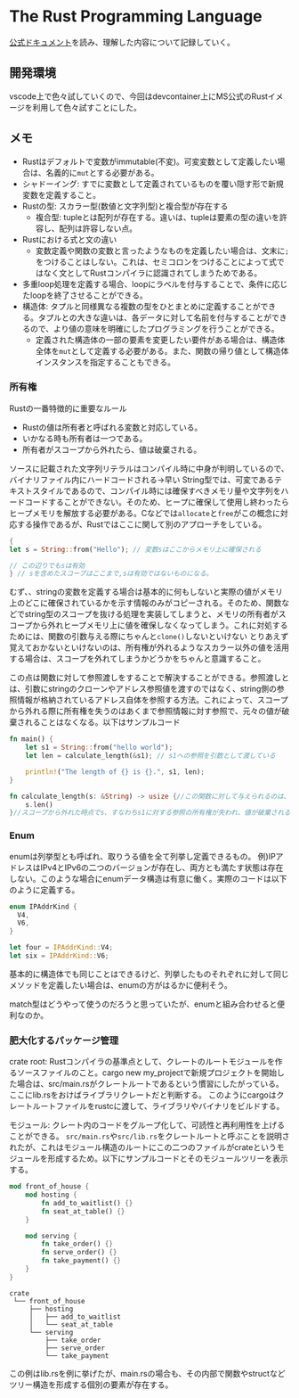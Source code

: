 # The Rust Programming Language

[公式ドキュメント](https://doc.rust-jp.rs/book-ja/)を読み、理解した内容について記録していく。

## 開発環境

vscode上で色々試していくので、今回はdevcontainer上にMS公式のRustイメージを利用して色々試すことにした。

## メモ

- Rustはデフォルトで変数がimmutable(不変)。可変変数として定義したい場合は、名義的に`mut`とする必要がある。
- シャドーイング: すでに変数として定義されているものを覆い隠す形で新規変数を定義すること。
- Rustの型: スカラー型(数値と文字列型)と複合型が存在する
  - 複合型: tupleとは配列が存在する。違いは、tupleは要素の型の違いを許容し、配列は許容しない点。
- Rustにおける式と文の違い
  - 変数定義や関数の変数と言ったようなものを定義したい場合は、文末に`;`をつけることはしない。これは、セミコロンをつけることによって式ではなく文としてRustコンパイラに認識されてしまうためである。
- 多重loop処理を定義する場合、loopにラベルを付与することで、条件に応じたloopを終了させることができる。
- 構造体: タプルと同様異なる複数の型をひとまとめに定義することができる。タプルとの大きな違いは、各データに対して名前を付与することができるので、より値の意味を明確にしたプログラミングを行うことができる。
  - 定義された構造体の一部の要素を変更したい要件がある場合は、構造体全体を`mut`として定義する必要がある。また、関数の帰り値として構造体インスタンスを指定することもできる。

### 所有権

Rustの一番特徴的に重要なルール

- Rustの値は所有者と呼ばれる変数と対応している。
- いかなる時も所有者は一つである。
- 所有者がスコープから外れたら、値は破棄される。

ソースに記載された文字列リテラルはコンパイル時に中身が判明しているので、バイナリファイル内にハードコードされる->早い
String型では、可変であるテキストスタイルであるので、コンパイル時には確保すべきメモリ量や文字列をハードコードすることができない。そのため、ヒープに確保して使用し終わったらヒープメモリを解放する必要がある。Cなどでは`allocate`と`free`がこの概念に対応する操作であるが、Rustではここに関して別のアプローチをしている。

```Rust
{
let s = String::from("Hello"); // 変数sはここからメモリ上に確保される

// この辺りでもsは有効
} // sを含めたスコープはここまで,sは有効ではないものになる。
```

むず、、stringの変数を定義する場合は基本的に何もしないと実際の値がメモリ上のどこに確保されているかを示す情報のみがコピーされる。そのため、関数などでstring型のスコープを抜ける処理を実装してしまうと、メモリの所有者がスコープから外れヒープメモリ上に値を確保しなくなってしまう。これに対処するためには、関数の引数与える際にちゃんと`clone()`しないといけない
とりあえず覚えておかないといけないのは、所有権が外れるようなスカラー以外の値を活用する場合は、スコープを外れてしまうかどうかをちゃんと意識すること。

この点は関数に対して参照渡しをすることで解決することができる。参照渡しとは、引数にstringのクローンやアドレス参照値を渡すのではなく、string側の参照情報が格納されているアドレス自体を参照する方法。これによって、スコープから外れる際に所有権を失うのはあくまで参照情報に対す参照で、元々の値が破棄されることはなくなる。以下はサンプルコード

```Rust
fn main() {
    let s1 = String::from("hello world");
    let len = calculate_length(&s1); // s1への参照を引数として渡している

    println!("The length of {} is {}.", s1, len);
}

fn calculate_length(s: &String) -> usize {//この関数に対して与えられるのは、String型の値を差し示す参照情報であり、元々の値(今回の例ではs1)ではない
    s.len()
}//スコープから外れた時点でs、すなわちs1に対する参照の所有権が失われ、値が破棄される。
```

### Enum

enumは列挙型とも呼ばれ、取りうる値を全て列挙し定義できるもの。
例)IPアドレスはIPv4とIPv6の二つのバージョンが存在し、両方とも満たす状態は存在しない。このような場合にenumデータ構造は有意に働く。実際のコードは以下のように定義する。

```Rust
enum IPAddrKind {
  V4,
  V6,
}

let four = IPAddrKind::V4;
let six = IPAddrKind::V6;
```

基本的に構造体でも同じことはできるけど、列挙したものそれぞれに対して同じメソッドを定義したい場合は、enumの方がはるかに便利そう。

match型はどうやって使うのだろうと思っていたが、enumと組み合わせると便利なのか。

### 肥大化するパッケージ管理

crate root: Rustコンパイラの基準点として、クレートのルートモジュールを作るソースファイルのこと。cargo new my_projectで新規プロジェクトを開始した場合は、src/main.rsがクレートルートであるという慣習にしたがっている。ここにlib.rsをおけばライブラリクレートだと判断する。
このようにcargoはクレートルートファイルをrustcに渡して、ライブラリやバイナリをビルドする。

モジュール: クレート内のコードをグループ化して、可読性と再利用性を上げることができる。
`src/main.rs`や`src/lib.rs`をクレートルートと呼ぶことを説明されたが、これはモジュール構造のルートにこの二つのファイルがcrateというモジュールを形成するため。以下にサンプルコードとそのモジュールツリーを表示する。

```Rust
mod front_of_house {
    mod hosting {
        fn add_to_waitlist() {}
        fn seat_at_table() {}
    }

    mod serving {
        fn take_order() {}
        fn serve_order() {}
        fn take_payment() {}
    }
}
```

```module tree
crate
 └── front_of_house
     ├── hosting
     │   ├── add_to_waitlist
     │   └── seat_at_table
     └── serving
         ├── take_order
         ├── serve_order
         └── take_payment
```

この例はlib.rsを例に挙げたが、main.rsの場合も、その内部で関数やstructなどツリー構造を形成する個別の要素が存在する。
